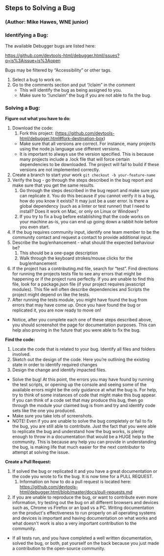 ## Steps to Solving a Bug 
### (Author: Mike Hawes, WNE junior)
### Identifying a Bug: 
The available Debugger bugs are listed here: 

https://github.com/devtools-html/debugger.html/issues?q=is%3Aissue+is%3Aopen

Bugs may be filtered by “Accessibility” or other tags. 
1. Select a bug to work on.
1. Go to the comments section and put “/claim” in the comment
   * This will identify the bug as being assigned to you. 
    * Make sure to “/unclaim” the bug if you are not able to fix the bug. 

### Solving a Bug:
**Figure out what you have to do:**
1. Download the code:
   1. Fork this project: (https://github.com/devtools-html/debugger.html#fork-destination-box)
   * Make sure that all versions are correct. For instance, many projects using the node.js language use different versions.
   * It is important to always use the version specified. This is because many projects include a .lock file that will force certain dependencies to be downloaded. The project will fail to build if these versions are not implemented correctly.
2. Create a branch to start your work `git checkout -b your-feature-name`
3. Verify the bug - go through the steps described in the bug report and make sure that you get the same results. 
   1. Go through the steps described in the bug report and make sure you can replicate it. You do this because  if you cannot verify it is a bug, how do you know it exists? It may just be a user error. Is there a global dependency (such as a linter or test runner) that I need to install? Does it work on Mac, or only on Linux or Windows?
   1. If you try to fix a bug before establishing that the code works on your machine as-is, you can end up going down a rabbit hole before you even start.
4. If the bug requires community input, identify one team member to be the community contact and request a contact to provide additional input. 
5. Describe the bug/enhancement - what should the expected behaviour be? 
   1. This should be a one-page description
   1. Walk through the keyboard strokes/mouse clicks for the bug/enhancement
6. If the project has a contributing.md file, search for “test”. Find directions for running the projects tests  file to see any errors that might be happening or if the project runs perfectly. If you are unable to find this file, look for a package.json file (if your project requires javascript modules). This file will often describe dependencies and Scripts the project might depend on like the tests.
7. After running the tests module, you might have found the bug from errors that may have come up. Once you have found the bug or replicated it, you are now ready to move on!
* Notice, after you complete each one of these steps described above, you should screenshot the page for documentation purposes. This can help also proving in the future that you were able to fix the bug.

**Find the code:**
1. Locate the code that is related to your bug. Identify all files and folders involved.
1. Sketch out the design of the code. Here you’re outlining the existing state in order to identify required changes
1. Design the change and identify impacted files. 
* Solve the bug! At this point, the errors you may have found by running the test scripts, or opening up the console and seeing some of the available errors might be the only guidance at what the bug is. For help, try to think of some instances of code that might make this bug appear. If you can think of a code set that may produce this bug, then go through the module  your claimed bug is from and try and identify code sets like the one you produced.
* Make sure you take lots of screenshots.
* NOTE! Even if you are unable to solve the bug completely or fail to fix the bug, you are still able to contribute. Just the fact that you were able to replicate the bug and understand how the bug works, is plenty enough to throw in a documentation that would be a HUGE help to the community. This is because any help you can provide in understanding the bug, is making life that much easier for the next contributor to attempt at solving the issue.

**Create a Pull Request:**
1. If solved the bug or replicated it and you have a great documentation or the code you wrote to fix the bug. It is now time for a PULL REQUEST.
   1. Information on how to do a pull request is located here: https://github.com/devtools-html/debugger.html/blob/master/docs/pull-requests.md
2. If you are unable to reproduce the bug, or want to contribute even more information, try testing out the  bug on all different browsers and devices such as, Chrome vs Firefox or an Ipad vs a PC. Writing documentation on the product's effectiveness to run properly on all operating systems and devices is important and having documentation on what works and what doesn't work is also a very important contribution to the community.
* If all tests run, and you have completed a well written documentation, solved the bug, or both, pat yourself  on the back because you just made a contribution to the open-source community.
​

